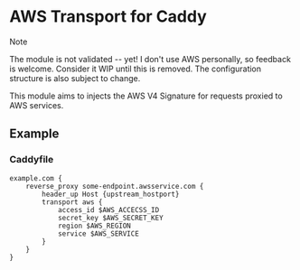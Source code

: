 AWS Transport for Caddy
======

> [!NOTE]
> The module is not validated -- yet! I don't use AWS personally, so feedback is welcome. Consider it WIP until this is removed.
> The configuration structure is also subject to change.

This module aims to injects the AWS V4 Signature for requests proxied to AWS services.


## Example

### Caddyfile

```caddyfile
example.com {
	reverse_proxy some-endpoint.awsservice.com {
		header_up Host {upstream_hostport}
		transport aws {
			access_id $AWS_ACCECSS_ID
			secret_key $AWS_SECRET_KEY
			region $AWS_REGION
			service $AWS_SERVICE
		}
	}
}
```


